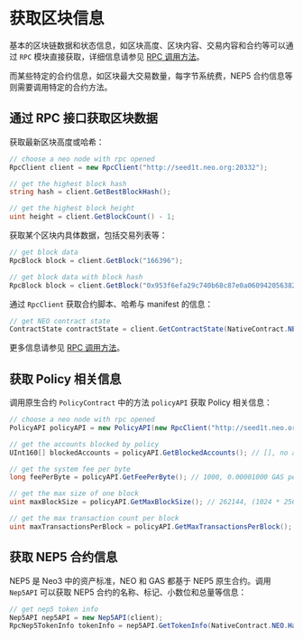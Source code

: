 # 获取区块信息

基本的区块链数据和状态信息，如区块高度、区块内容、交易内容和合约等可以通过 `RPC` 模块直接获取，详细信息请参见 [RPC 调用方法](rpc.md)。

而某些特定的合约信息，如区块最大交易数量，每字节系统费，NEP5 合约信息等则需要调用特定的合约方法。


## 通过 RPC 接口获取区块数据

获取最新区块高度或哈希：

```c#
// choose a neo node with rpc opened
RpcClient client = new RpcClient("http://seed1t.neo.org:20332");

// get the highest block hash
string hash = client.GetBestBlockHash();

// get the highest block height
uint height = client.GetBlockCount() - 1;
```

获取某个区块内具体数据，包括交易列表等：

```c#
// get block data
RpcBlock block = client.GetBlock("166396");

// get block data with block hash
RpcBlock block = client.GetBlock("0x953f6efa29c740b68c87e0a060942056382a6912a0ddeddc2f6641acb92d9700");
```

通过 `RpcClient` 获取合约脚本、哈希与 manifest 的信息：

```c#
// get NEO contract state
ContractState contractState = client.GetContractState(NativeContract.NEO.Hash.ToString());
```

更多信息请参见 [RPC 调用方法](rpc.md)。

## 获取 Policy 相关信息

调用原生合约 `PolicyContract` 中的方法 `policyAPI` 获取 Policy 相关信息：

```c#
// choose a neo node with rpc opened
PolicyAPI policyAPI = new PolicyAPI(new RpcClient("http://seed1t.neo.org:20332"));

// get the accounts blocked by policy
UInt160[] blockedAccounts = policyAPI.GetBlockedAccounts(); // [], no account is blocked by now

// get the system fee per byte
long feePerByte = policyAPI.GetFeePerByte(); // 1000, 0.00001000 GAS per byte

// get the max size of one block
uint maxBlockSize = policyAPI.GetMaxBlockSize(); // 262144, (1024 * 256) bytes one block

// get the max transaction count per block
uint maxTransactionsPerBlock = policyAPI.GetMaxTransactionsPerBlock(); // 512, max 512 transactions one block
```

## 获取 NEP5 合约信息

NEP5 是 Neo3 中的资产标准，NEO 和 GAS 都基于 NEP5 原生合约。调用 `Nep5API` 可以获取 NEP5 合约的名称、标记、小数位和总量等信息：

```c#
// get nep5 token info
Nep5API nep5API = new Nep5API(client);
RpcNep5TokenInfo tokenInfo = nep5API.GetTokenInfo(NativeContract.NEO.Hash);
```

